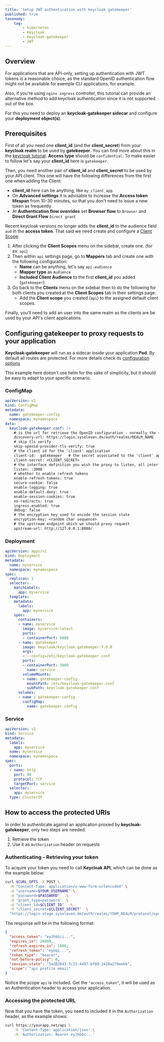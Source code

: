 ```yaml
---
title: 'Setup JWT authentication with keycloak gatekeeper'
published: true
taxonomy:
    tag:
        - kubernetes
        - Keycloak
        - Keycloak-gatekeeper
        - JWT
---
```


## Overview

For applications that are API-only, setting up authentication with JWT tokens is a reasonable choice, as
the standard OpenID authentication flow might not be available for exemple CLI applications, for example.

Also, if you're using `nginx-ingress` controller, this tutorial can provide an alternative
method to add keycloak authentication since it is not supported out of the box.

For this you need to deploy an **keycloak-gatekeeper sidecar** and configure your **deployment object(s)**.

## Prerequisites

First of all you need one **client_id** (and the **client_secret**) from your **keycloak realm** to be
used by **gatekeeper**. You can find more about this in the [keycloak tutorial](../06.external-authentication/default.en.md).
**Access type** should be `confidential`. To make easier to follow let's say your
**client_id** here is `gatekeeper`.

Then, you need another pair of **client_id** and **client_secret** to be used by your API client.
This one will have the following differences from the first one when adding the Client:

- **client_id** here can be anything, like `my_client_app`
- On **Advanced settings** it is advisable to increase the **Access token lifespan** from 10-30 minutes,
  so that you don't need to issue a new token as frequently.
- At **Authentication flow overrides** set **Browser flow** to `Browser` and **Direct Grant Flow** `Direct grant`

Recent keycloak versions no longer adds the **client_id** to the audience field `aud` in the **access token**. That said we need create and configure a [Client Scope](https://www.keycloak.org/docs/latest/server_admin/#_client_scopes):

1. After clicking the **Client Scopes** menu on the sidebar, create one. (for ex: `api`)
2. Then within `api` settings page, go to **Mappers** tab and create one with the following configuration:
    - **Name** can be anything, let's say `api-audience`
    - **Mapper type** as `Audience`
    - **Included Client Audience** to the first **client_id** you added (`gatekeeper`).
3. Go back to the **Clients** menu on the sidebar then to do the following for both clients you created at the **Client Scopes** tab in their settings page:
    - Add the **Client scope** you created (`api`) to the assigned default client scopes.

Finally, you'll need to add an user into the same realm as the clients are be used by your API's client applications.

## Configuring gatekeeper to proxy requests to your application

**Keycloak-gatekeeper** will run as a sidecar inside your application **Pod**.
By default all routes are protected. For more details check its
[configuration options](https://www.keycloak.org/docs/latest/securing_apps/#configuration-options)

This example here doesn't use helm for the sake of simplicity, but it should be easy to adapt to your specific scenario.

### ConfigMap

```yaml
apiVersion: v1
kind: ConfigMap
metadata:
  name: gatekeeper-config
  namespace: mynamespace
data:
  keycloak-gatekeeper.conf: |+
    # is the url for retrieve the OpenID configuration - normally the <server>/auth/realms/<realm_name>
    discovery-url: https://login.syseleven.de/auth/realms/REALM_NAME
    # skip tls verify
    skip-openid-provider-tls-verify: true
    # the client id for the 'client' application
    client-id:  gatekeeper   # the secret associated to the 'client' application
    client-secret: <CLIENT_SECRET>
    # the interface definition you wish the proxy to listen, all interfaces is specified as ':<port>', unix sockets as unix://<REL_PATH>|</ABS PATH>
    listen: :3000
    # whether to enable refresh tokens
    enable-refresh-tokens: true
    secure-cookie: false
    enable-logging: true
    enable-default-deny: true
    enable-session-cookies: true
    no-redirects: true
    ingress.enabled: true
    debug: false
    # the encryption key used to encode the session state
    encryption-key: <random char sequence>
    # the upstream endpoint which we should proxy request
    upstream-url: http://127.0.0.1:8080/
```

### Deployment

```yaml
apiVersion: apps/v1
kind: Deployment
metadata:
  name: myservice
  namespace: mynamespace
spec:
  replicas: 1
  selector:
    matchLabels:
      app: myservice
  template:
    metadata:
      labels:
        app: myservice
    spec:
      containers:
      - name: myservice
        image: myservice:latest
        ports:
        - containerPort: 8080
      - name: gatekeeper
        image: keycloak/keycloak-gatekeeper:7.0.0
        args:
        - --config=/etc/keycloak-gatekeeper.conf
        ports:
        - containerPort: 3000
          name: service
        volumeMounts:
        - name: gatekeeper-config
          mountPath: /etc/keycloak-gatekeeper.conf
          subPath: keycloak-gatekeeper.conf
      volumes:
      - name : gatekeeper-config
        configMap:
          name: gatekeeper-config
```

### Service

```yaml
apiVersion: v1
kind: Service
metadata:
  labels:
    app: myservice
  name: myservice
  namespace: mynamespace
spec:
  ports:
  - name: http
    port: 80
    protocol: TCP
    targetPort: service
  selector:
    app: myservice
  type: ClusterIP
```

## How to access the protected URIs

In order to authenticate against an application proxied by **keycloak-gatekeeper**,
only two steps are needed:

1. Retrieve the token
2. Use it as `Authorization` header on requests

### Authenticating - Retrieving your token

To acquire your token you need to call **Keycloak API**,
which can be done as the example below:

```bash
curl $CURL_OPTS -X POST \
  -H "Content-Type: application/x-www-form-urlencoded" \
  -d "username=$YOUR_USERNAME" \
  -d "password=$PASSWORD"   \
  -d 'grant_type=password'  \
  -d "client_id=$CLIENT_ID"   \
  -d "client_secret=$CLIENT_SECRET"  \
  "https://login-stage.syseleven.de/auth/realms/YOUR_REALM/protocol/openid-connect/token" | jq .
```

The response will be in the following format:

```json
{
  "access_token": "eyJhbGci...",
  "expires_in": 28800,
  "refresh_expires_in": 1800,
  "refresh_token": "eyUqi...",
  "token_type": "bearer",
  "not-before-policy": 0,
  "session_state": "5ad82043-7c15-4497-bf80-2428a270eebb",
  "scope": "api profile email"
}
```

Notice the scope `api` is included. Get the `"access_token"`, it will be used
as an Authentication header to access your application.

### Accessing the protected URL

Now that you have the token, you need to included it in the `Authorization` header,
as the example shows:

```bash
curl https://yourapp.net/api \
    -H 'Content-Type: application/json' \
    -H 'Authorization: Bearer eyJhbGc...'
```
